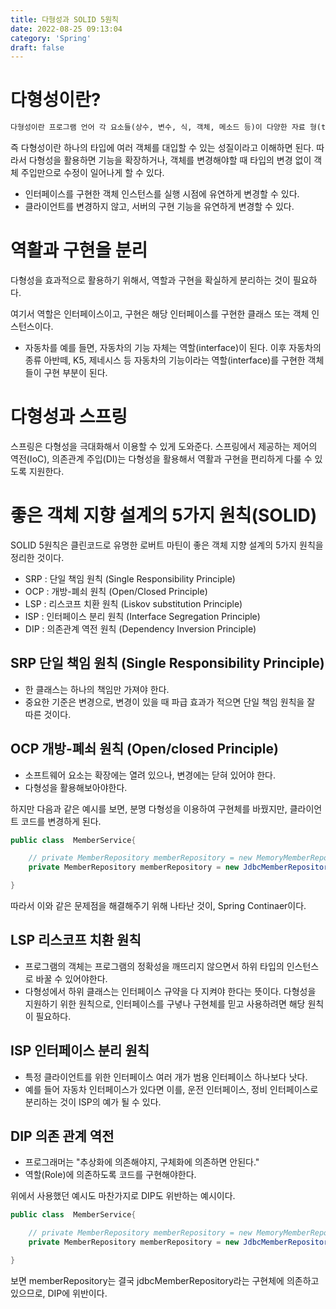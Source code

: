 ```yaml
---
title: 다형성과 SOLID 5원칙
date: 2022-08-25 09:13:04
category: 'Spring'
draft: false
---
```


# 다형성이란?

```md
다형성이란 프로그램 언어 각 요소들(상수, 변수, 식, 객체, 메소드 등)이 다양한 자료 형(type)에 속하는 것이 허가되는 성질을 가르킨다.
```

즉 다형성이란 하나의 타입에 여러 객체를 대입할 수 있는 성질이라고 이해하면 된다. 따라서 다형성을 활용하면 기능을 확장하거나, 객체를 변경해야할 때 타입의 변경 없이 객체 주입만으로 수정이 일어나게 할 수 있다.

- 인터페이스를 구현한 객체 인스턴스를 실행 시점에 유연하게 변경할 수 있다.
- 클라이언트를 변경하지 않고, 서버의 구현 기능을 유연하게 변경할 수 있다.

# 역활과 구현을 분리

다형성을 효과적으로 활용하기 위해서, 역할과 구현을 확실하게 분리하는 것이 필요하다.

여기서 역할은 인터페이스이고, 구현은 해당 인터페이스를 구현한 클래스 또는 객체 인스턴스이다.

- 자동차를 예를 들면, 자동차의 기능 자체는 역할(interface)이 된다. 이후 자동차의 종류 아반떼, K5, 제네시스 등 자동차의 기능이라는 역할(interface)를 구현한 객체 들이 구현 부분이 된다.

# 다형성과 스프링

스프링은 다형성을 극대화해서 이용할 수 있게 도와준다. 스프링에서 제공하는 제어의 역전(IoC), 의존관계 주입(DI)는 다형성을 활용해서 역활과 구현을 편리하게 다룰 수 있도록 지원한다.

# 좋은 객체 지향 설계의 5가지 원칙(SOLID)

SOLID 5원칙은 클린코드로 유명한 로버트 마틴이 좋은 객체 지향 설계의 5가지 원칙을 정리한 것이다.

- SRP : 단일 책임 원칙 (Single Responsibility Principle)
- OCP : 개방-폐쇠 원칙 (Open/Closed Principle)
- LSP : 리스코프 치환 원칙 (Liskov substitution Principle)
- ISP : 인터페이스 분리 원칙 (Interface Segregation Principle)
- DIP : 의존관계 역전 원칙 (Dependency Inversion Principle)

## SRP 단일 책임 원칙 (Single Responsibility Principle)

- 한 클래스는 하나의 책임만 가져야 한다.
- 중요한 기준은 변경으로, 변경이 있을 때 파급 효과가 적으면 단일 책임 원칙을 잘 따른 것이다.

## OCP 개방-폐쇠 원칙 (Open/closed Principle)

- 소프트웨어 요소는 확장에는 열려 있으나, 변경에는 닫혀 있어야 한다.
- 다형성을 활용해보아야한다.

하지만 다음과 같은 예시를 보면, 분명 다형성을 이용하여 구현체를 바꿨지만, 클라이언트 코드를 변경하게 된다.

```java
public class  MemberService{

    // private MemberRepository memberRepository = new MemoryMemberRepository();
    private MemberRepository memberRepository = new JdbcMemberRepository();

}
```

따라서 이와 같은 문제점을 해결해주기 위해 나타난 것이, Spring Continaer이다.

## LSP 리스코프 치환 원칙

- 프로그램의 객체는 프로그램의 정확성을 깨뜨리지 않으면서 하위 타입의 인스턴스로 바꿀 수 있어야한다.
- 다형성에서 하위 클래스는 인터페이스 규약을 다 지켜야 한다는 뜻이다. 다형성을 지원하기 위한 원칙으로, 인터페이스를 구녛나 구현체를 믿고 사용하려면 해당 원칙이 필요하다.

## ISP 인터페이스 분리 원칙

- 특정 클라이언트를 위한 인터페이스 여러 개가 범용 인터페이스 하나보다 낫다.
- 예를 들어 자동차 인터페이스가 있다면 이를, 운전 인터페이스, 정비 인터페이스로 분리하는 것이 ISP의 예가 될 수 있다.

## DIP 의존 관계 역전

- 프로그래머는 "추상화에 의존해야지, 구체화에 의존하면 안된다."
- 역할(Role)에 의존하도록 코드를 구현해야한다.

위에서 사용했던 예시도 마찬가지로 DIP도 위반하는 예시이다.

```java
public class  MemberService{

    // private MemberRepository memberRepository = new MemoryMemberRepository();
    private MemberRepository memberRepository = new JdbcMemberRepository();

}
```

보면 memberRepository는 결국 jdbcMemberRepository라는 구현체에 의존하고 있으므로, DIP에 위반이다.
